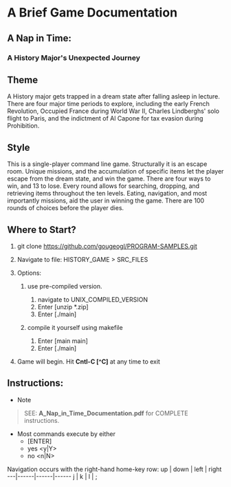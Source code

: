 # A Brief Game Documentation
## A Nap in Time: 
### A History Major's Unexpected Journey

## Theme
A History major gets trapped in a dream state after falling asleep in lecture.
There are four major time periods to explore, including the early French Revolution,
Occupied France during World War II, Charles Lindberghs' solo flight to Paris, and
the indictment of Al Capone for tax evasion during Prohibition.

## Style
This is a single-player command line game. Structurally it is an escape room.
Unique missions, and the accumulation of specific items let the player escape from
the dream state, and win the game. There are four ways to win, and 13 to lose. 
Every round allows for searching, dropping, and retrieving items throughout the ten
levels. Eating, navigation, and most importantly missions, aid the user in winning
the game. There are 100 rounds of choices before the player dies.

## Where to Start?
1. git clone https://github.com/gougeogl/PROGRAM-SAMPLES.git
1. Navigate to file: HISTORY_GAME > SRC_FILES
1. Options:
    1. use pre-compiled version.
        1. navigate to UNIX_COMPILED_VERSION
        1. Enter [unzip *.zip]
        1. Enter [./main]

    1. compile it yourself using makefile 
        1. Enter [main main]
        1. Enter [./main]

1. Game will begin. Hit **Cntl-C [^C]** at any time to exit

## Instructions:
* Note  
> SEE: **A_Nap_in_Time_Documentation.pdf** for COMPLETE instructions.

* Most commands execute by either
    * [ENTER]
    * yes <y|Y>
    * no <n|N>

Navigation occurs with the right-hand home-key row:
up | down | left | right
---|------|------|------
j | k | l | ;
